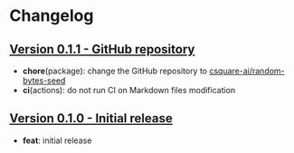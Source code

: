 # Changelog

## [Version 0.1.1 - GitHub repository](https://github.com/csquare-ai/random-bytes-seed/releases/tag/0.1.1)

- **chore**(package): change the GitHub repository to [csquare-ai/random-bytes-seed](https://github.com/csquare-ai/random-bytes-seed)
- **ci**(actions): do not run CI on Markdown files modification

## [Version 0.1.0 - Initial release](https://github.com/csquare-ai/random-bytes-seed/releases/tag/0.1.0)

- **feat**: initial release
